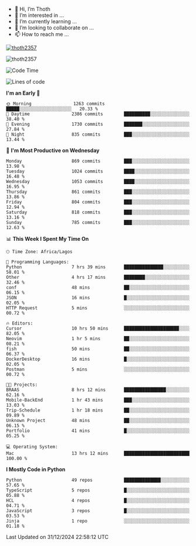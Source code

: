 <!---
thoth2357/thoth2357 is a ✨ special ✨ repository because its `README.md` (this file) appears on your GitHub profile.
You can click the Preview link to take a look at your changes.
--->

- 👋 Hi, I’m Thoth
- 👀 I’m interested in ...
- 🌱 I’m currently learning ...
- 💞️ I’m looking to collaborate on ...
- 📫 How to reach me ...


<p align="left"> <a href="https://github.com/ryo-ma/github-profile-trophy"><img src="https://github-profile-trophy.vercel.app/?username=thoth2357&theme=gruvbox&no-bg=true&no-frame=false&title=MultiLanguage,Commits,Repositories,Stars,Followers,PullRequest,Reviews,Issues" alt="thoth2357" /></a> </p>

<p align="left"> <img src="https://komarev.com/ghpvc/?username=thoth2357&label=Profile%20views&color=0e75b6&style=flat" alt="thoth2357" /> </p>

<!--START_SECTION:waka-->
![Code Time](http://img.shields.io/badge/Code%20Time-3%2C524%20hrs%2010%20mins-blue)

![Lines of code](https://img.shields.io/badge/From%20Hello%20World%20I%27ve%20Written-30.6%20million%20lines%20of%20code-blue)

**I'm an Early 🐤** 

```text
🌞 Morning                1263 commits        █████░░░░░░░░░░░░░░░░░░░░   20.33 % 
🌆 Daytime                2386 commits        ██████████░░░░░░░░░░░░░░░   38.40 % 
🌃 Evening                1730 commits        ███████░░░░░░░░░░░░░░░░░░   27.84 % 
🌙 Night                  835 commits         ███░░░░░░░░░░░░░░░░░░░░░░   13.44 % 
```
📅 **I'm Most Productive on Wednesday** 

```text
Monday                   869 commits         ███░░░░░░░░░░░░░░░░░░░░░░   13.98 % 
Tuesday                  1024 commits        ████░░░░░░░░░░░░░░░░░░░░░   16.48 % 
Wednesday                1053 commits        ████░░░░░░░░░░░░░░░░░░░░░   16.95 % 
Thursday                 861 commits         ███░░░░░░░░░░░░░░░░░░░░░░   13.86 % 
Friday                   804 commits         ███░░░░░░░░░░░░░░░░░░░░░░   12.94 % 
Saturday                 818 commits         ███░░░░░░░░░░░░░░░░░░░░░░   13.16 % 
Sunday                   785 commits         ███░░░░░░░░░░░░░░░░░░░░░░   12.63 % 
```


📊 **This Week I Spent My Time On** 

```text
🕑︎ Time Zone: Africa/Lagos

💬 Programming Languages: 
Python                   7 hrs 39 mins       ███████████████░░░░░░░░░░   58.01 % 
Other                    4 hrs 17 mins       ████████░░░░░░░░░░░░░░░░░   32.46 % 
conf                     48 mins             ██░░░░░░░░░░░░░░░░░░░░░░░   06.15 % 
JSON                     16 mins             █░░░░░░░░░░░░░░░░░░░░░░░░   02.05 % 
HTTP Request             5 mins              ░░░░░░░░░░░░░░░░░░░░░░░░░   00.72 % 

🔥 Editors: 
Cursor                   10 hrs 50 mins      █████████████████████░░░░   82.05 % 
Neovim                   1 hr 5 mins         ██░░░░░░░░░░░░░░░░░░░░░░░   08.21 % 
fish                     50 mins             ██░░░░░░░░░░░░░░░░░░░░░░░   06.37 % 
DockerDesktop            16 mins             █░░░░░░░░░░░░░░░░░░░░░░░░   02.05 % 
Postman                  5 mins              ░░░░░░░░░░░░░░░░░░░░░░░░░   00.72 % 

🐱‍💻 Projects: 
BRAAS                    8 hrs 12 mins       ████████████████░░░░░░░░░   62.16 % 
Mobile-BackEnd           1 hr 43 mins        ███░░░░░░░░░░░░░░░░░░░░░░   13.03 % 
Trip-Schedule            1 hr 18 mins        ██░░░░░░░░░░░░░░░░░░░░░░░   09.89 % 
Unknown Project          48 mins             ██░░░░░░░░░░░░░░░░░░░░░░░   06.15 % 
Portfolio                41 mins             █░░░░░░░░░░░░░░░░░░░░░░░░   05.25 % 

💻 Operating System: 
Mac                      13 hrs 12 mins      █████████████████████████   100.00 % 
```

**I Mostly Code in Python** 

```text
Python                   49 repos            ██████████████░░░░░░░░░░░   57.65 % 
TypeScript               5 repos             █░░░░░░░░░░░░░░░░░░░░░░░░   05.88 % 
HCL                      4 repos             █░░░░░░░░░░░░░░░░░░░░░░░░   04.71 % 
JavaScript               3 repos             █░░░░░░░░░░░░░░░░░░░░░░░░   03.53 % 
Jinja                    1 repo              ░░░░░░░░░░░░░░░░░░░░░░░░░   01.18 % 
```




 Last Updated on 31/12/2024 22:58:12 UTC
<!--END_SECTION:waka-->
<!--![](http://github-profile-summary-cards.vercel.app/api/cards/profile-details?username=thoth2357&theme=2077)

![](http://github-profile-summary-cards.vercel.app/api/cards/stats?username=thoth2357&theme=2077)![](http://github-profile-summary-cards.vercel.app/api/cards/productive-time?username=thoth2357&theme=2077&utcOffset=8) -->
